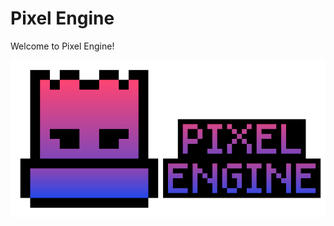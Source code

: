 # Pixel Engine
 
Welcome to Pixel Engine!
 
<p align="center">
  <img src="logo.png" alt="Logo">
</p>
 